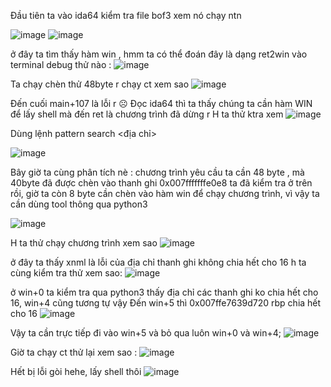 Đầu tiên ta vào ida64 kiểm tra file bof3 xem nó chạy ntn

![image](https://user-images.githubusercontent.com/128712571/230345518-807d3cbb-1c4e-405e-99a9-f7e4717294b6.png)
![image](https://user-images.githubusercontent.com/128712571/230345596-c59dcb3f-d560-4c37-a2a4-f88651651bf3.png)


ở đây ta tìm thấy hàm win , hmm ta có thể đoán đây là dạng ret2win
vào terminal debug thử nào :
![image](https://user-images.githubusercontent.com/128712571/230345660-7a71a610-530d-4f02-88d9-0e0cc823f05e.png)


Ta chạy chèn thử 48byte r chạy ct xem sao
![image](https://user-images.githubusercontent.com/128712571/230345818-0a28a2b4-4e90-4fb5-9131-dd3308725375.png)


Đến cuối main+107 là lỗi r ☹
Đọc ida64 thì ta thấy chúng ta cần hàm WIN để lấy shell mà đến ret là chương trình đã dừng r
H ta thử ktra xem
![image](https://user-images.githubusercontent.com/128712571/230345855-2fc6a862-36a2-4cdf-b9a0-d568a4c56ccf.png)


Dùng lệnh pattern search <địa chỉ>

![image](https://user-images.githubusercontent.com/128712571/230345880-c3592720-d1fa-4167-8999-82c0d23c18fe.png)

Bây giờ ta cùng phân tích nè : chương trình yêu cầu ta cần 48 byte , mà 40byte đã được chèn vào thanh ghi 0x007fffffffe0e8 ta đã kiểm tra ở trên rồi, giờ ta còn 8 byte cần chèn vào hàm win để chạy chương trình, vì vậy ta cần dùng tool thông qua python3

![image](https://user-images.githubusercontent.com/128712571/230345907-aa4c9411-eeab-4d45-8ab6-cac589a41543.png)

H ta thử chạy chương trình xem sao
![image](https://user-images.githubusercontent.com/128712571/230345938-7e9ef8df-6c7f-4ac7-a96d-85817eb46c48.png)


ở đây ta thấy xnml là lỗi của địa chỉ thanh ghi không chia hết cho 16
h ta cùng kiểm tra thử xem sao:
![image](https://user-images.githubusercontent.com/128712571/230345984-9eef6c8b-4d04-4cc6-84d8-7d1017b7a9e3.png)


ở win+0 ta kiểm tra qua python3 thấy địa chỉ các thanh ghi ko chia hết cho 16, win+4 cũng tương tự vậy
Đến win+5 thì 0x007ffe7639d720 rbp chia hết cho 16
![image](https://user-images.githubusercontent.com/128712571/230346043-9685c155-0090-40ae-a798-c6a7067ae61f.png)


Vậy ta cần trực tiếp đi vào win+5 và bỏ qua luôn win+0 và win+4;
![image](https://user-images.githubusercontent.com/128712571/230346076-033cd6f1-61ff-419a-90f2-5febcf7d708a.png)


Giờ ta chạy ct thử lại xem sao :
![image](https://user-images.githubusercontent.com/128712571/230346223-35d20ad9-e55b-4b2e-86d4-e966247f3478.png)


Hết bị lỗi gòi hehe, lấy shell thôi
![image](https://user-images.githubusercontent.com/128712571/230346237-4097a207-5f00-429d-88ad-2b102ef26757.png)
